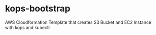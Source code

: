 # kops-bootstrap
AWS Cloudformation Template that creates S3 Bucket and EC2 Instance with kops and kubectl
